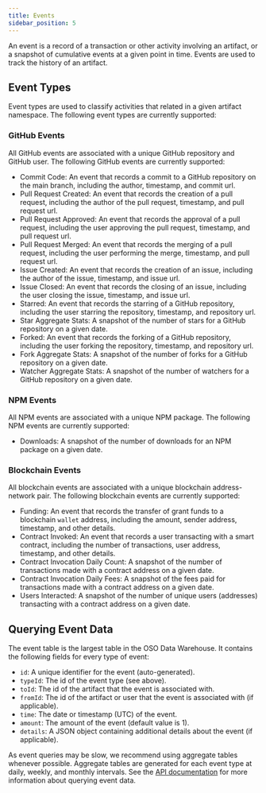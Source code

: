```yaml
---
title: Events
sidebar_position: 5
---
```


An event is a record of a transaction or other activity involving an artifact, or a snapshot of cumulative events at a given point in time. Events are used to track the history of an artifact.

## Event Types

Event types are used to classify activities that related in a given artifact namespace. The following event types are currently supported:

### GitHub Events

All GitHub events are associated with a unique GitHub repository and GitHub user. The following GitHub events are currently supported:

- Commit Code: An event that records a commit to a GitHub repository on the main branch, including the author, timestamp, and commit url.
- Pull Request Created: An event that records the creation of a pull request, including the author of the pull request, timestamp, and pull request url.
- Pull Request Approved: An event that records the approval of a pull request, including the user approving the pull request, timestamp, and pull request url.
- Pull Request Merged: An event that records the merging of a pull request, including the user performing the merge, timestamp, and pull request url.
- Issue Created: An event that records the creation of an issue, including the author of the issue, timestamp, and issue url.
- Issue Closed: An event that records the closing of an issue, including the user closing the issue, timestamp, and issue url.
- Starred: An event that records the starring of a GitHub repository, including the user starring the repository, timestamp, and repository url.
- Star Aggregate Stats: A snapshot of the number of stars for a GitHub repository on a given date.
- Forked: An event that records the forking of a GitHub repository, including the user forking the repository, timestamp, and repository url.
- Fork Aggregate Stats: A snapshot of the number of forks for a GitHub repository on a given date.
- Watcher Aggregate Stats: A snapshot of the number of watchers for a GitHub repository on a given date.

### NPM Events

All NPM events are associated with a unique NPM package. The following NPM events are currently supported:

- Downloads: A snapshot of the number of downloads for an NPM package on a given date.

### Blockchain Events

All blockchain events are associated with a unique blockchain address-network pair. The following blockchain events are currently supported:

- Funding: An event that records the transfer of grant funds to a blockchain `wallet` address, including the amount, sender address, timestamp, and other details.
- Contract Invoked: An event that records a user transacting with a smart contract, including the number of transactions, user address, timestamp, and other details.
- Contract Invocation Daily Count: A snapshot of the number of transactions made with a contract address on a given date.
- Contract Invocation Daily Fees: A snapshot of the fees paid for transactions made with a contract address on a given date.
- Users Interacted: A snapshot of the number of unique users (addresses) transacting with a contract address on a given date.

## Querying Event Data

The event table is the largest table in the OSO Data Warehouse. It contains the following fields for every type of event:

- `id`: A unique identifier for the event (auto-generated).
- `typeId`: The id of the event type (see above).
- `toId`: The id of the artifact that the event is associated with.
- `fromId`: The id of the artifact or user that the event is associated with (if applicable).
- `time`: The date or timestamp (UTC) of the event.
- `amount`: The amount of the event (default value is 1).
- `details`: A JSON object containing additional details about the event (if applicable).

As event queries may be slow, we recommend using aggregate tables whenever possible. Aggregate tables are generated for each event type at daily, weekly, and monthly intervals. See the [API documentation](../api/intro) for more information about querying event data.
